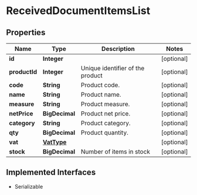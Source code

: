 

# ReceivedDocumentItemsList


## Properties

Name | Type | Description | Notes
------------ | ------------- | ------------- | -------------
**id** | **Integer** |  |  [optional]
**productId** | **Integer** | Unique identifier of the product |  [optional]
**code** | **String** | Product code. |  [optional]
**name** | **String** | Product name. |  [optional]
**measure** | **String** | Product measure. |  [optional]
**netPrice** | **BigDecimal** | Product net price. |  [optional]
**category** | **String** | Product category. |  [optional]
**qty** | **BigDecimal** | Product quantity. |  [optional]
**vat** | [**VatType**](VatType.md) |  |  [optional]
**stock** | **BigDecimal** | Number of items in stock |  [optional]


## Implemented Interfaces

* Serializable


